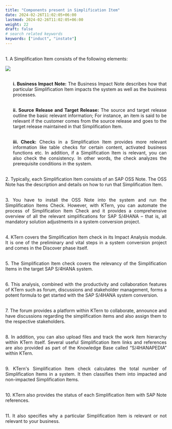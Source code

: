 ```yaml
---
title: "Components present in Simplification Item"
date: 2024-02-26T11:02:05+06:00
lastmod: 2024-02-26T11:02:05+06:00
weight: 22
draft: false
# search related keywords
keywords: ["induct", "instate"]
---
```

<div style='text-align: justify;'>

</br>1. A Simplification Item consists of the following elements:

![](https://storage.googleapis.com/ktern-public-files/product-documentation/Digital%20Maps/31_status_of_impacted_simplification_items_process_assessment_digital_maps.png)

<ul>

</br>**i. Business Impact Note:** The Business Impact Note describes how that particular Simplification Item impacts the system as well as the business processes.

</br>**ii. Source Release and Target Release:** The source and target release outline the basic relevant information; For instance, an item is said to be relevant if the customer comes from the source release and goes to the target release maintained in that Simplification Item.

</br>**iii. Check:** Checks in a Simplification Item provides more relevant information like table checks for certain content, activated business functions etc. In addition, if a Simplification Item is relevant, you can also check the consistency. In other words, the check analyzes the prerequisite conditions in the system.
</ul>

</br>2. Typically, each Simplification Item consists of an SAP OSS Note. The OSS Note has the description and details on how to run that Simplification Item. 

</br>3. You have to install the OSS Note into the system and run the Simplification Items Check. However, with KTern, you can automate the process of Simplification Item Check and it provides a comprehensive overview of all the relevant simplifications for SAP S/4HANA – that is, all mandatory solution adjustments in a system conversion project.

</br>4. KTern covers the Simplification Item check in its Impact Analysis module. It is one of the preliminary and vital steps in a system conversion project and comes in the Discover phase itself. 

</br>5. The Simplification Item check covers the relevancy of the Simplification Items in the target SAP S/4HANA system. 

</br>6. This analysis, combined with the productivity and collaboration features of KTern such as forum, discussions and stakeholder management, forms a potent formula to get started with the SAP S/4HANA system conversion.

</br>7. The forum provides a platform within KTern to collaborate, announce and have discussions regarding the simplification items and also assign them to the respective stakeholders. 

</br>8. In addition, you can also upload files and track the work item hierarchy within KTern itself. Several useful Simplification Item links and references are also provided as part of the Knowledge Base called “S/4HANAPEDIA” within KTern.

</br>9. KTern's Simplification Item check calculates the total number of Simplification Items in a system. It then classifies them into impacted and non-impacted Simplification Items. 

</br>10. KTern also provides the status of each Simplification Item with SAP Note references. 

</br>11. It also specifies why a particular Simplification Item is relevant or not relevant to your business.

</div>